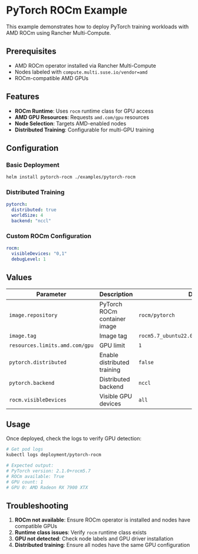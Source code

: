 # PyTorch ROCm Example

This example demonstrates how to deploy PyTorch training workloads with AMD ROCm using Rancher Multi-Compute.

## Prerequisites

- AMD ROCm operator installed via Rancher Multi-Compute
- Nodes labeled with `compute.multi.suse.io/vendor=amd`
- ROCm-compatible AMD GPUs

## Features

- **ROCm Runtime**: Uses `rocm` runtime class for GPU access
- **AMD GPU Resources**: Requests `amd.com/gpu` resources
- **Node Selection**: Targets AMD-enabled nodes
- **Distributed Training**: Configurable for multi-GPU training

## Configuration

### Basic Deployment

```bash
helm install pytorch-rocm ./examples/pytorch-rocm
```

### Distributed Training

```yaml
pytorch:
  distributed: true
  worldSize: 4
  backend: "nccl"
```

### Custom ROCm Configuration

```yaml
rocm:
  visibleDevices: "0,1"
  debugLevel: 1
```

## Values

| Parameter | Description | Default |
|-----------|-------------|---------|
| `image.repository` | PyTorch ROCm container image | `rocm/pytorch` |
| `image.tag` | Image tag | `rocm5.7_ubuntu22.04_py3.11_pytorch_2.1.0` |
| `resources.limits.amd.com/gpu` | GPU limit | `1` |
| `pytorch.distributed` | Enable distributed training | `false` |
| `pytorch.backend` | Distributed backend | `nccl` |
| `rocm.visibleDevices` | Visible GPU devices | `all` |

## Usage

Once deployed, check the logs to verify GPU detection:

```bash
# Get pod logs
kubectl logs deployment/pytorch-rocm

# Expected output:
# PyTorch version: 2.1.0+rocm5.7
# ROCm available: True
# GPU count: 1
# GPU 0: AMD Radeon RX 7900 XTX
```

## Troubleshooting

1. **ROCm not available**: Ensure ROCm operator is installed and nodes have compatible GPUs
2. **Runtime class issues**: Verify `rocm` runtime class exists
3. **GPU not detected**: Check node labels and GPU driver installation
4. **Distributed training**: Ensure all nodes have the same GPU configuration
